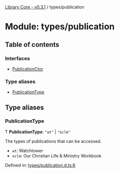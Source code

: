 [Library Core - v0.3.1](../README.md) / types/publication

# Module: types/publication

## Table of contents

### Interfaces

- [PublicationCtor](../interfaces/types_publication.publicationctor.md)

### Type aliases

- [PublicationType](types_publication.md#publicationtype)

## Type aliases

### PublicationType

Ƭ **PublicationType**: ``"wt"`` \| ``"oclm"``

The types of publications that can be accessed.
- `wt`: Watchtower
- `oclm`: Our Christian Life & Ministry Workbook

Defined in: [types/publication.d.ts:6](https://github.com/BenShelton/library-api/blob/master/packages/core/types/publication.d.ts#L6)
